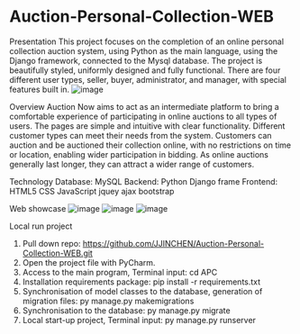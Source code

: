 # Auction-Personal-Collection-WEB

Presentation
This project focuses on the completion of an online personal collection auction system, using Python as the main language, using the Django framework, connected to the Mysql database. 
The project is beautifully styled, uniformly designed and fully functional. There are four different user types, seller, buyer, administrator, and manager, with special features built in.
![image](https://user-images.githubusercontent.com/91751667/167263233-3727c4ca-87fe-409a-b385-1e5c420beea7.png)

Overview
Auction Now aims to act as an intermediate platform to bring a comfortable experience of participating in online auctions to all types of users. The pages are simple and intuitive with clear functionality. Different customer types can meet their needs from the system. Customers can auction and be auctioned their collection online, with no restrictions on time or location, enabling wider participation in bidding. As online auctions generally last longer, they can attract a wider range of customers.

Technology
Database:  MySQL
Backend:  Python  Django frame
Frontend:  HTML5  CSS  JavaScript  jquey  ajax  bootstrap 

Web showcase
![image](https://user-images.githubusercontent.com/91751667/167263431-5a8f88ae-45b3-4043-8464-1b1755753881.png)
![image](https://user-images.githubusercontent.com/91751667/167263442-109227ed-a6e9-402e-ac01-078546214ce9.png)
![image](https://user-images.githubusercontent.com/91751667/167263468-2b911bd7-3d1f-4537-9195-a42c49f7b83a.png)


Local run project
1.	Pull down repo: https://github.com/JJINCHEN/Auction-Personal-Collection-WEB.git
2.	Open the project file with PyCharm.
3.	Access to the main program, Terminal input: cd APC
4.	Installation requirements package: pip install -r requirements.txt
5.	Synchronisation of model classes to the database, generation of migration files: py manage.py makemigrations
6.	Synchronisation to the database: py manage.py migrate
7.	Local start-up project, Terminal input: py manage.py runserver
